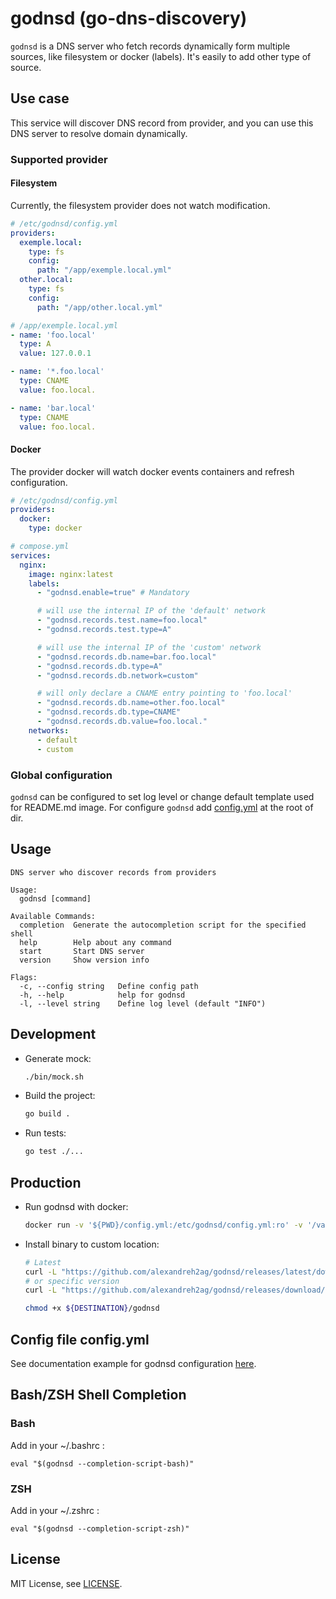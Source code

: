 # godnsd (go-dns-discovery)

`godnsd` is a DNS server who fetch records dynamically form multiple sources, like filesystem or docker (labels).
It's easily to add other type of source.

## Use case

This service will discover DNS record from provider, and you can use this DNS server to resolve domain dynamically.

### Supported provider

#### Filesystem

Currently, the filesystem provider does not watch modification.

```yaml
# /etc/godnsd/config.yml
providers:
  exemple.local:
    type: fs
    config:
      path: "/app/exemple.local.yml"
  other.local:
    type: fs
    config:
      path: "/app/other.local.yml"
```

```yaml
# /app/exemple.local.yml
- name: 'foo.local'
  type: A
  value: 127.0.0.1

- name: '*.foo.local'
  type: CNAME
  value: foo.local.

- name: 'bar.local'
  type: CNAME
  value: foo.local.
```

#### Docker

The provider docker will watch docker events containers and refresh configuration.

```yaml
# /etc/godnsd/config.yml
providers:
  docker:
    type: docker
```

```yaml
# compose.yml
services:
  nginx:
    image: nginx:latest
    labels:
      - "godnsd.enable=true" # Mandatory

      # will use the internal IP of the 'default' network
      - "godnsd.records.test.name=foo.local" 
      - "godnsd.records.test.type=A"

      # will use the internal IP of the 'custom' network
      - "godnsd.records.db.name=bar.foo.local"
      - "godnsd.records.db.type=A"
      - "godnsd.records.db.network=custom"

      # will only declare a CNAME entry pointing to 'foo.local'
      - "godnsd.records.db.name=other.foo.local"
      - "godnsd.records.db.type=CNAME"
      - "godnsd.records.db.value=foo.local."
    networks:
      - default
      - custom
```

### Global configuration

`godnsd` can be configured to set log level or change default template used for README.md image.
For configure `godnsd` add [config.yml](doc/examples/config.yml) at the root of dir.

## Usage

```help
DNS server who discover records from providers

Usage:
  godnsd [command]

Available Commands:
  completion  Generate the autocompletion script for the specified shell
  help        Help about any command
  start       Start DNS server
  version     Show version info

Flags:
  -c, --config string   Define config path
  -h, --help            help for godnsd
  -l, --level string    Define log level (default "INFO")

```

## Development

* Generate mock:

  ```bash
  ./bin/mock.sh
  ```

* Build the project:

  ```bash
  go build .
  ```

* Run tests:

  ```bash
  go test ./...
  ```

## Production

* Run godnsd with docker:

  ```bash
  docker run -v '${PWD}/config.yml:/etc/godnsd/config.yml:ro' -v '/var/run/docker.sock:/var/run/docker.sock:ro' -p '53:53/udp' alexandreh2ag/godnsd:${VERSION}
  ```

* Install binary to custom location:

  ```bash
  # Latest
  curl -L "https://github.com/alexandreh2ag/godnsd/releases/latest/download/godnsd_$(uname -s)_$(uname -m)" -o ${DESTINATION}/godnsd
  # or specific version
  curl -L "https://github.com/alexandreh2ag/godnsd/releases/download/${VERSION}/godnsd_$(uname -s)_$(uname -m)" -o ${DESTINATION}/godnsd
  
  chmod +x ${DESTINATION}/godnsd
  ```

## Config file config.yml

See documentation example for godnsd configuration [here](doc/examples/config.yml).

## Bash/ZSH Shell Completion

### Bash

Add in your ~/.bashrc :
```
eval "$(godnsd --completion-script-bash)"
```

### ZSH

Add in your ~/.zshrc :
```
eval "$(godnsd --completion-script-zsh)"
```

## License

MIT License, see [LICENSE](LICENSE.md).
